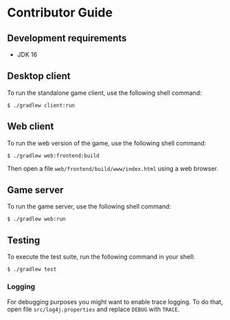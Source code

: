 Contributor Guide
=================

## Development requirements

- JDK 16

## Desktop client

To run the standalone game client, use the following shell command:

```console
$ ./gradlew client:run
```

## Web client

To run the web version of the game, use the following shell command:

```console
$ ./gradlew web:frontend:build
```

Then open a file `web/frontend/build/www/index.html` using a web browser.

## Game server

To run the game server, use the following shell command:

```console
$ ./gradlew web:run
```

## Testing

To execute the test suite, run the following command in your shell:

```console
$ ./gradlew test
```

### Logging
For debugging purposes you might want to enable trace logging. To do that, open file `src/log4j.properties` and replace
`DEBUG` with `TRACE`.
